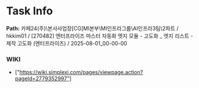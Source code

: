 # Task Info

**Path:** 카페24(주)\본사사업장\[CG]MI본부\MI인프라그룹\AI인프라3팀\2파트 / hkkim01 / [270482] 엔터프라이즈 마스터 자동화 엣지 모듈 - 고도화 _ 엣지 리스트 - 제작 고도화 (엔터프라이즈) / 2025-08-01_00-00-00

### WIKI
- ["https://wiki.simplexi.com/pages/viewpage.action?pageId=2779352997"]

